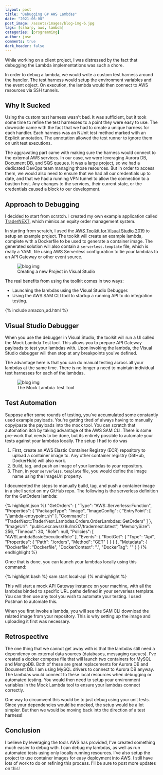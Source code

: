 ```yaml
---
layout: post
title: "Debugging C# AWS Lambdas"
date: "2021-06-08"
post_image: /assets/images/blog-img-6.jpg
tags: [csharp, aws, lambda]
categories: [programming]
author: jose
comments: true
dark_header: false
---
```


While working on a client project, I was distressed by the fact that debugging
the Lambda implementations was such a chore.

In order to debug a lambda, we would write a custom test harness around the
handler. The test harness would setup the environment variables and the event
object. On execution, the lambda would then connect to AWS resources via SSH
tunnels.

## Why It Sucked

Using the custom test harness wasn't bad. It was sufficient, but it took some
time to refine the test harnesses to a point they were easy to use. The
downside came with the fact that we had to create a unique harness for each
handler. Each harness was an NUnit test method marked with an Explicit
annotation. The annotation allowed the test runner to ignore them on unit test
executions.

The aggravating part came with making sure the harness would connect to the
external AWS services. In our case, we were leveraging Aurora DB, Document DB,
and SQS queues. It was a large project, so we had a dedicated DevOps team
managing those resources. But in order to access them, we would also need to
ensure that we had all our credentials up to date, and that we had a running
VPN tunnel to allow the connection to a bastion host. Any changes to the
services, their current state, or the credentials caused a block to our
development.

## Approach to Debugging

I decided to start from scratch. I created my own example application called [TraderNEXT](https://github.com/RockManJoe64/TraderNext), which mimics an equity order management system.

In starting from scratch, I used the
[AWS Toolkit for Visual Studio 2019](https://aws.amazon.com/visualstudio/)
to setup an example project. The toolkit will create an example lambda,
complete with a Dockerfile to be used to generate a container image. The
generated solution will also contain a `serverless.template` file,
which is really a YAML file using AWS Serverless configuration to tie your
lambdas to an API Gateway or other event source.

<figure class="figure">
<img
  src="{{site.baseurl}}/assets/images/screenshots/2021-06-08_screenshot1.png"
  alt="blog img"
/>
<figcaption class="figure-caption text-center">
  Creating a new Project in Visual Studio
</figcaption>
</figure>

The real benefits from using the toolkit comes in two ways:

- Launching the lambdas using the Visual Studio Debugger.
- Using the AWS SAM CLI tool to startup a running API to do integration
  testing.

{% include amazon_ad.html %}

## Visual Studio Debugger

When you use the debugger in Visual Studio, the toolkit will run a UI called
the Mock Lambda Test tool. This allows you to prepare API Gateway payloads to
test your lambdas with. Upon invoking the lambda, the Visual Studio debugger
will then stop at any breakpoints you've defined.

The advantage here is that you can do manual testing across all your lambdas
at the same time. There is no longer a need to maintain individual test
harnesses for each of the lambdas.

<figure class="figure">
<img
  src="{{site.baseurl}}/assets/images/screenshots/2021-06-08_screenshot2.png"
  alt="blog img"
/>
<figcaption class="figure-caption text-center">
  The Mock Lambda Test Tool
</figcaption>
</figure>

## Test Automation

Suppose after some rounds of testing, you've accumulated some constantly used
example payloads. You're getting tired of always having to manually copy/paste
the payloads into the mock tool. You can scratch that automation itch by
taking advantage of the AWS SAM CLI. There is some pre-work that needs to be
done, but its entirely possible to automate your tests against your lambdas
locally.
The setup I had to do was

1. First, create an AWS Elastic Container Registry (ECR) repository to upload a container image to. Any other container registry (GitHub, DockerHub) will also work.
1. Build, tag, and push an image of your lambdas to your repository.
1. Then, in your `serverless.template` file, you would define the image name using the ImageUri property.

I documented the steps to manually build, tag, and push a container image in a
shell script on my GitHub repo.
The following is the serverless definition for the GetOrders lambda:

<!-- prettier-ignore-start -->
{% highlight json %}
"GetOrders": {
  "Type": "AWS::Serverless::Function",
  "Properties": {
    "PackageType": "Image",
    "ImageConfig": {
      "EntryPoint": [
        "/lambda-entrypoint.sh"
      ],
      "Command": [
        "TraderNext::TraderNext.Lambdas.Orders.OrderLambdas::GetOrders"
      ]
    },
    "ImageUri": "public.ecr.aws/z8u1m2l7/tradernext:latest",
    "MemorySize": 256,
    "Timeout": 30,
    "Role": null,
    "Policies": [
      "AWSLambdaBasicExecutionRole"
    ],
    "Events": {
      "RootGet": {
        "Type": "Api",
        "Properties": {
          "Path": "/orders",
          "Method": "GET"
        }
      }
    }
  },
  "Metadata": {
    "Dockerfile": "Dockerfile",
    "DockerContext": ".",
    "DockerTag": ""
  }
}
{% endhighlight %}
<!-- prettier-ignore-end -->

Once that is done, you can launch your lambdas locally using this command:

<!-- prettier-ignore-start -->
{% highlight bash %}
sam start local-api
{% endhighlight %}
<!-- prettier-ignore-end -->

This will start a mock API Gateway instance on your machine, with all the
lambdas binded to specific URL paths defined in your serverless template. You
can then use any tool you wish to automate your testing. I used Postman to
automate this.

When you first invoke a lambda, you will see the SAM CLI download the related
image from your repository. This is why setting up the image and uploading it
first was necessary.

## Retrospective

The one thing that we cannot get away with is that the lambdas still need a
dependency on external data sources (databases, messaging queues). I've
created a docker compose file that will launch two containers for MySQL and
MongoDB. Both of these are great replacements for Aurora DB and Document DB. I
am using MySQL drivers to connect to Aurora DB anyway. The lambdas would
connect to these local resources when debugging or automated testing. You
would then need to setup your environment variables in the Mock Lambda tool to
ensure your lambdas connect correctly.

One way to circumvent this would be to just debug using your unit tests. Since
your dependencies would be mocked, the setup would be a lot simpler. But then
we would be moving back into the direction of a test harness!

## Conclusion

I believe by leveraging the tools AWS has provided, I've created something
much easier to debug with. I can debug my lambdas, as well as run automated
tests using only locally running resources. I've also setup the project to use
container images for easy deployment into AWS. I still have lots of work to do
on refining this process. I'll be sure to post more updates on this!
